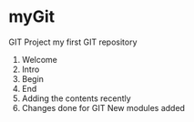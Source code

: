 # myGit
GIT Project
my first GIT repository
1. Welcome
2. Intro
3. Begin
4. End
5. Adding the contents recently
6. Changes done for GIT
New modules added